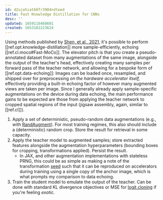 ```yaml
---
id: d2ujohiat60fr3984ndteed
title: Fast Knowledge Distillation for CNNs
desc: ''
updated: 1659116468601
created: 1653182223624
---
```

Using methods published by [Shen, et al., 2021,][paper] it's possible to perform [[ref.opt.knowledge-distillation]] more sample-efficiently, echoing [[ref.cl.moco#Fast-MoCo]]. The elevator pitch is that you create a pseudo-annotated dataset from many augmentations of the same image, alongside the output of the teacher's head, effectively creating many samples per forward pass of the teacher network, and allowing for a bespoke form of [[ref.opt.data-echoing]]: Images can be loaded once, resampled, and shipped over for preprocessing _on the hardware accelerator itself,_ effectively providing a built-in echoing factor of however many augmented views are taken per image. Since I generally already apply sample-specific augmentations on the device during data echoing, the main performance gains to be expected are those from applying the teacher network to cropped spatial regions of the input (jigsaw assembly, again, similar to [[ref.cl]]).
1. Apply a set of deterministic, pseudo-random data augmentations (e.g., with [RandAugment]). For most training regimes, this also should include a (deterministic) random crop. Store the result for retrieval in some capacity.
2. Apply the teacher model to augmented samples; store extracted features alongside the augmentation hyperparameters (bounding boxes for cropping, transformations applied). Persist the result.
    - In JAX, and other augmentation implementations with stateless PRNG, this could be as simple as making a note of the transformation [seed][jax-rng] such that it can be reproduced on accelerators during training using a single copy of the anchor image, which is what prompts my comparison to data echoing.
3. Train the student model to emulate the output of the teacher. Can be done with standard KL divergence objectives or MSE for [logit cloning][cloning] if you're feeling *exotic.*

[jax-rng]: https://jax.readthedocs.io/en/latest/jax.random.html
[paper]: https://arxiv.org/abs/2112.01528
[randaugment]: https://github.com/4rtemi5/imax
[cloning]: https://arxiv.org/abs/2105.08919